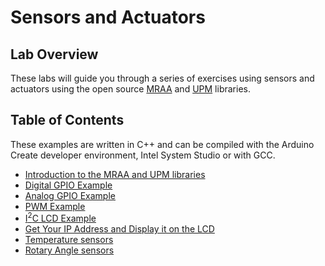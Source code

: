 # Sensors and Actuators

## Lab Overview

These labs will guide you through a series of exercises using sensors and actuators using the open source [MRAA](https://iotdk.intel.com/docs/master/mraa/) and [UPM](https://http://upm.mraa.io/) libraries.

## Table of Contents

These examples are written in C++ and can be compiled with the Arduino Create developer environment, Intel System Studio or with GCC.

* [Introduction to the MRAA and UPM libraries](https://ssg-drd-iot.github.io/lab-overview-mraa-and-upm-libraries/)
* [Digital GPIO Example](https://ssg-drd-iot.github.io/lab-digital-sensors-arduino)
* [Analog GPIO Example](https://ssg-drd-iot.github.io/lab-analog-sensors-arduino)
* [PWM Example](https://ssg-drd-iot.github.io/lab-pwm-sensors-arduino)
* [I<sup>2</sup>C LCD Example](https://ssg-drd-iot.github.io/lab-lcd-arduino)
* [Get Your IP Address and Display it on the LCD](https://ssg-drd-iot.github.io/lab-IP-to-LCD-Arduino)
* [Temperature sensors](https://ssg-drd-iot.github.io/lab-temperature-sensor-c)
* [Rotary Angle sensors](https://ssg-drd-iot.github.io/lab-rotary-angle-sensor-c)
